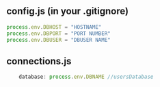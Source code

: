 ## config.js (in your .gitignore)
``` javascript
process.env.DBHOST = "HOSTNAME"
process.env.DBPORT = "PORT NUMBER"
process.env.DBUSER = "DBUSER NAME"
```

## connections.js
``` javascript
    database: process.env.DBNAME //usersDatabase
```


